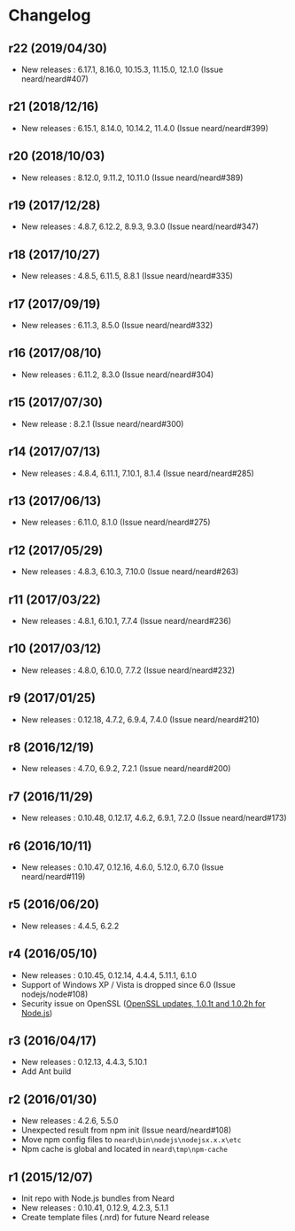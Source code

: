 # Changelog

## r22 (2019/04/30)

* New releases : 6.17.1, 8.16.0, 10.15.3, 11.15.0, 12.1.0 (Issue neard/neard#407)

## r21 (2018/12/16)

* New releases : 6.15.1, 8.14.0, 10.14.2, 11.4.0 (Issue neard/neard#399)

## r20 (2018/10/03)

* New releases : 8.12.0, 9.11.2, 10.11.0 (Issue neard/neard#389)

## r19 (2017/12/28)

* New releases : 4.8.7, 6.12.2, 8.9.3, 9.3.0 (Issue neard/neard#347)

## r18 (2017/10/27)

* New releases : 4.8.5, 6.11.5, 8.8.1 (Issue neard/neard#335)

## r17 (2017/09/19)

* New releases : 6.11.3, 8.5.0 (Issue neard/neard#332)

## r16 (2017/08/10)

* New releases : 6.11.2, 8.3.0 (Issue neard/neard#304)

## r15 (2017/07/30)

* New release : 8.2.1 (Issue neard/neard#300)

## r14 (2017/07/13)

* New releases : 4.8.4, 6.11.1, 7.10.1, 8.1.4 (Issue neard/neard#285)

## r13 (2017/06/13)

* New releases : 6.11.0, 8.1.0 (Issue neard/neard#275)

## r12 (2017/05/29)

* New releases : 4.8.3, 6.10.3, 7.10.0 (Issue neard/neard#263)

## r11 (2017/03/22)

* New releases : 4.8.1, 6.10.1, 7.7.4 (Issue neard/neard#236)

## r10 (2017/03/12)

* New releases : 4.8.0, 6.10.0, 7.7.2 (Issue neard/neard#232)

## r9 (2017/01/25)

* New releases : 0.12.18, 4.7.2, 6.9.4, 7.4.0 (Issue neard/neard#210)

## r8 (2016/12/19)

* New releases : 4.7.0, 6.9.2, 7.2.1 (Issue neard/neard#200)

## r7 (2016/11/29)

* New releases : 0.10.48, 0.12.17, 4.6.2, 6.9.1, 7.2.0 (Issue neard/neard#173)

## r6 (2016/10/11)

* New releases : 0.10.47, 0.12.16, 4.6.0, 5.12.0, 6.7.0 (Issue neard/neard#119)

## r5 (2016/06/20)

* New releases : 4.4.5, 6.2.2

## r4 (2016/05/10)

* New releases : 0.10.45, 0.12.14, 4.4.4, 5.11.1, 6.1.0
* Support of Windows XP / Vista is dropped since 6.0 (Issue nodejs/node#108)
* Security issue on OpenSSL ([OpenSSL updates, 1.0.1t and 1.0.2h for Node.js](https://nodejs.org/en/blog/vulnerability/openssl-may-2016/))

## r3 (2016/04/17)

* New releases : 0.12.13, 4.4.3, 5.10.1
* Add Ant build

## r2 (2016/01/30)

* New releases : 4.2.6, 5.5.0
* Unexpected result from npm init (Issue neard/neard#108)
* Move npm config files to `neard\bin\nodejs\nodejsx.x.x\etc`
* Npm cache is global and located in `neard\tmp\npm-cache`

## r1 (2015/12/07)

* Init repo with Node.js bundles from Neard
* New releases : 0.10.41, 0.12.9, 4.2.3, 5.1.1
* Create template files (.nrd) for future Neard release
